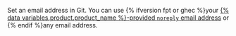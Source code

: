 Set an email address in Git. You can use {% ifversion fpt or ghec %}your [{% data variables.product.product_name %}-provided `noreply` email address](/account-and-profile/setting-up-and-managing-your-personal-account-on-github/managing-email-preferences/setting-your-commit-email-address) or {% endif %}any email address.
